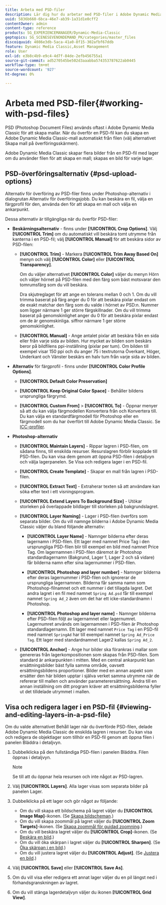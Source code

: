 ```yaml
---
title: Arbeta med PSD-filer
description: Lär dig hur du arbetar med PSD-filer i Adobe Dynamic Media Classic.
uuid: 5836b660-6bca-46e7-ab39-1a31d1e0cff2
contentOwner: admin
content-type: reference
products: SG_EXPERIENCEMANAGER/Dynamic-Media-Classic
geptopics: SG_SCENESEVENONDEMAND_PK/categories/master_files
discoiquuid: 4086e3db-5aca-41a0-8f15-302afbf67ddb
feature: Dynamic Media Classic,Asset Management
role: User
exl-id: e3b8c4b9-e9c4-4d7f-84de-2efb456755a1
source-git-commit: ad5270545be502d3aaabba574353787622ab0445
workflow-type: tm+mt
source-wordcount: '927'
ht-degree: 0%

---
```


# Arbeta med PSD-filer{#working-with-psd-files}

<!--   USED TO BE AN OPTION UNDER COLOR PROFILE OPTIONS * **Convert To sRGB (default)** - Converts to sRGB (Standard Red Green Blue). sRGB is the recommended color space for displaying images on web pages. -->

PSD (Photoshop Document Files) används oftast i Adobe Dynamic Media Classic för att skapa mallar. När du överför en PSD-fil kan du skapa en Adobe Dynamic Media Classic-mall automatiskt från filen (välj alternativet Skapa mall på överföringsskärmen).

Adobe Dynamic Media Classic skapar flera bilder från en PSD-fil med lager om du använder filen för att skapa en mall; skapas en bild för varje lager.

## PSD-överföringsalternativ {#psd-upload-options}

Alternativ för överföring av PSD-filer finns under Photoshop-alternativ i dialogrutan Alternativ för överföringsjobb. Du kan beskära en fil, välja en färgprofil för den, använda den för att skapa en mall och välja en ankarpunkt.

Dessa alternativ är tillgängliga när du överför PSD-filer:

* **Beskärningsalternativ**  - finns under  **[!UICONTROL Crop Options]**. Välj **[!UICONTROL Trim]** om du automatiskt vill beskära tomt utrymme från kanterna i en PSD-fil; välj **[!UICONTROL Manual]** för att beskära sidor av PSD-filen:

   * **[!UICONTROL Trim]** - Markera  **[!UICONTROL Trim Away Based On]** menyn och välj  **[!UICONTROL Color]** eller  **[!UICONTROL Transparency]**.

      Om du väljer alternativet **[!UICONTROL Color]** väljer du menyn Hörn och väljer hörnet på PSD-filen med den färg som bäst motsvarar den tomrumsfärg som du vill beskära.

      Dra skjutreglaget för att ange en tolerans mellan 0 och 1. Om du vill trimma baserat på färg anger du 0 för att beskära pixlar endast om de exakt matchar den färg som du valde i hörnet av PSD:n. Nummer som ligger närmare 1 ger större färgskillnader. Om du vill trimma baserat på genomskinlighet anger du 0 för att beskära pixlar endast om de är genomskinliga. siffror närmare 1 ger större genomskinlighet.

   * **[!UICONTROL Manual]** - Ange antalet pixlar att beskära från en sida eller från varje sida av bilden. Hur mycket av bilden som beskärs beror på bildfilens ppi-inställning (pixlar per tum). Om bilden till exempel visar 150 ppi och du anger 75 i textrutorna Överkant, Höger, Underkant och Vänster beskärs en halv tum från varje sida av bilden.

* **Alternativ**  för färgprofil - finns under  **[!UICONTROL Color Profile Options]**.

   * **[!UICONTROL Default Color Preservation]**

   * **[!UICONTROL Keep Original Color Space]** - Behåller bildens ursprungliga färgrymd.

   * **[!UICONTROL Custom From]** >  **[!UICONTROL To]** - Öppnar menyer så att du kan välja färgmodellen Konvertera från och Konvertera till. Du kan välja en standardfärgmodell för Photoshop eller en färgmodell som du har överfört till Adobe Dynamic Media Classic. Se [ICC-profiler](/help/icc-profiles.md).

* **Photoshop-alternativ**

   * **[!UICONTROL Maintain Layers]** - Rippar lagren i PSD-filen, om sådana finns, till enskilda resurser. Resurslagren förblir kopplade till PSD-filen. Du kan visa dem genom att öppna PSD-filen i detaljvyn och välja lagerpanelen. Se Visa och redigera lager i en PSD-fil.

   * **[!UICONTROL Create Template]** - Skapar en mall från lagren i PSD-filen.

   * **[!UICONTROL Extract Text]** - Extraherar texten så att användare kan söka efter text i ett visningsprogram.

   * **[!UICONTROL Extend Layers To Background Size]** - Utökar storleken på överlappade bildlager till storleken på bakgrundslagret.

   * **[!UICONTROL Layer Naming]** - Lager i PSD-filen överförs som separata bilder. Om du vill namnge bilderna i Adobe Dynamic Media Classic väljer du bland följande alternativ:

      * **[!UICONTROL Layer Name]** - Namnger bilderna efter deras lagernamn i PSD-filen. Ett lager med namnet Price Tag i den ursprungliga PSD-filen blir till exempel en bild med namnet Price Tag. Om lagernamnen i PSD-filen däremot är Photoshop standardlagernamn (Bakgrund, Lager 1, Lager 2 och så vidare) får bilderna namn efter sina lagernummer i PSD-filen. <!-- not their default layer names -->

      * **[!UICONTROL Photoshop and layer number]** - Namnger bilderna efter deras lagernummer i PSD-filen och ignorerar de ursprungliga lagernamnen. Bilderna får samma namn som Photoshop-filnamnet och ett nummer i det tillagda lagret. Det andra lagret i en fil med namnet `Spring Ad.psd` får till exempel namnet `Spring Ad_2` även om det har ett icke-standardnamn i Photoshop.

      * **[!UICONTROL Photoshop and layer name]** - Namnger bilderna efter PSD-filen följt av lagernamnet eller lagernumret. Lagernumret används om lagernamnen i PSD-filen är Photoshop standardlagernamn. Ett lager med namnet `Price Tag` i en PSD-fil med namnet `SpringAd` har till exempel namnet `Spring Ad_Price Tag`. Ett lager med standardnamnet Lager2 kallas `Spring Ad_2`.
   * **[!UICONTROL Anchor]** - Ange hur bilder ska förankras i mallar som genereras från lagerkompositionen som skapas från PSD-filen. Som standard är ankarpunkten i mitten. Med en central ankarpunkt kan ersättningsbilder bäst fylla samma område, oavsett ersättningsbildens proportioner. Bilder med en annan aspekt som ersätter den här bilden upptar i själva verket samma utrymme när de refererar till mallen och använder parameterersättning. Ändra till en annan inställning om ditt program kräver att ersättningsbilderna fyller ut det tilldelade utrymmet i mallen.


## Visa och redigera lager i en PSD-fil {#viewing-and-editing-layers-in-a-psd-file}

Om du valde alternativet Behåll lager när du överförde PSD-filen, delade Adobe Dynamic Media Classic de enskilda lagren i resurser. Du kan visa och redigera de objektlager som tillhör en PSD-fil genom att öppna filen i panelen Bläddra i detaljvyn.

1. Dubbelklicka på den fullständiga PSD-filen i panelen Bläddra. Filen öppnas i detaljvyn.

   >[!NOTE]
   >
   >Se till att du öppnar hela resursen och inte något av PSD-lagren.

1. Välj **[!UICONTROL Layers]**. Alla lager visas som separata bilder på panelen Lager.
1. Dubbelklicka på ett lager och gör något av följande:

   * Om du vill skapa ett bildschema på lagret väljer du **[!UICONTROL Image Map]**-ikonen. (Se [Skapa bildscheman](creating-image-maps.md#creating_image_maps).)
   * Om du vill skapa zoommål på lagret väljer du **[!UICONTROL Zoom Targets]**-ikonen. (Se [Skapa zoommål för guidad zoomning](creating-zoom-targets-guided-zoom.md#creating_zoom_targets_for_guided_zoom).)
   * Om du vill beskära lagret väljer du **[!UICONTROL Crop]**-ikonen. (Se [Beskära en bild](cropping-image.md#cropping_an_image).)
   * Om du vill öka skärpan i lagret väljer du **[!UICONTROL Sharpen]**. (Se [Öka skärpan i en bild](sharpening-image.md#sharpening_an_image).)
   * Om du vill justera lagret väljer du **[!UICONTROL Adjust]**. (Se [Justera en bild](adjusting-image.md#adjusting_an_image).)

1. Välj **[!UICONTROL Save]** eller **[!UICONTROL Save As]**.
1. Om du vill visa eller redigera ett annat lager väljer du en pil längst ned i förhandsgranskningen av lagret.
1. Om du vill stänga lagerdetaljvyn väljer du ikonen **[!UICONTROL Grid View]**.
